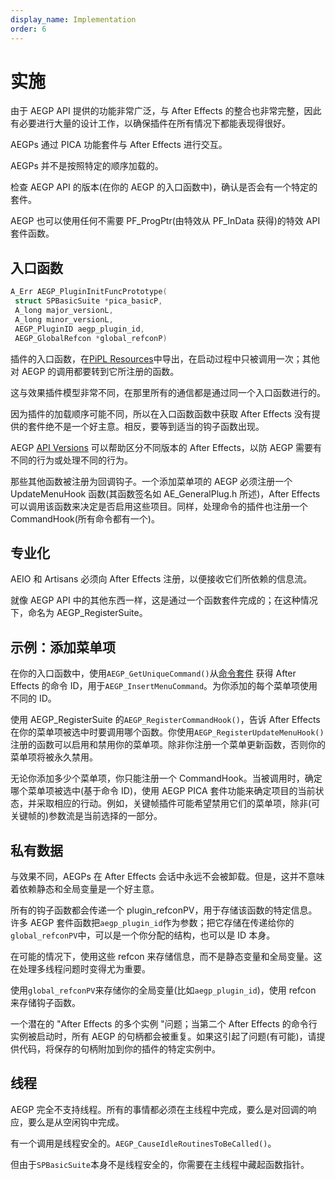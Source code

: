 ```yaml
---
display_name: Implementation
order: 6
---
```


# 实施

由于 AEGP API 提供的功能非常广泛，与 After Effects 的整合也非常完整，因此有必要进行大量的设计工作，以确保插件在所有情况下都能表现得很好。

AEGPs 通过 PICA 功能套件与 After Effects 进行交互。

AEGPs 并不是按照特定的顺序加载的。

检查 AEGP API 的版本(在你的 AEGP 的入口函数中)，确认是否会有一个特定的套件。

AEGP 也可以使用任何不需要 PF_ProgPtr(由特效从 PF_InData 获得)的特效 API 套件函数。

## 入口函数

```cpp
A_Err AEGP_PluginInitFuncPrototype(
 struct SPBasicSuite *pica_basicP,
 A_long major_versionL,
 A_long minor_versionL,
 AEGP_PluginID aegp_plugin_id,
 AEGP_GlobalRefcon *global_refconP)
```

插件的入口函数，在[PiPL Resources](../intro/pipl-resources.html)中导出，在启动过程中只被调用一次；其他对 AEGP 的调用都要转到它所注册的函数。

这与效果插件模型非常不同，在那里所有的通信都是通过同一个入口函数进行的。

因为插件的加载顺序可能不同，所以在入口函数函数中获取 After Effects 没有提供的套件绝不是一个好主意。相反，要等到适当的钩子函数出现。

AEGP [API Versions](../intro/compatibility-across-multiple-versions.html) 可以帮助区分不同版本的 After Effects，以防 AEGP 需要有不同的行为或处理不同的行为。

那些其他函数被注册为回调钩子。一个添加菜单项的 AEGP 必须注册一个 UpdateMenuHook 函数(其函数签名如 AE_GeneralPlug.h 所述)，After Effects 可以调用该函数来决定是否启用这些项目。同样，处理命令的插件也注册一个 CommandHook(所有命令都有一个)。

## 专业化

AEIO 和 Artisans 必须向 After Effects 注册，以便接收它们所依赖的信息流。

就像 AEGP API 中的其他东西一样，这是通过一个函数套件完成的；在这种情况下，命名为 AEGP_RegisterSuite。

## 示例：添加菜单项

在你的入口函数中，使用`AEGP_GetUniqueCommand()`从[命令套件](aegp-suites.html) 获得 After Effects 的命令 ID，用于`AEGP_InsertMenuCommand`。为你添加的每个菜单项使用不同的 ID。

使用 AEGP_RegisterSuite 的`AEGP_RegisterCommandHook()`，告诉 After Effects 在你的菜单项被选中时要调用哪个函数。你使用`AEGP_RegisterUpdateMenuHook()`注册的函数可以启用和禁用你的菜单项。除非你注册一个菜单更新函数，否则你的菜单项将被永久禁用。

无论你添加多少个菜单项，你只能注册一个 CommandHook。当被调用时，确定哪个菜单项被选中(基于命令 ID)，使用 AEGP PICA 套件功能来确定项目的当前状态，并采取相应的行动。例如，关键帧插件可能希望禁用它们的菜单项，除非(可关键帧的)参数流是当前选择的一部分。

## 私有数据

与效果不同，AEGPs 在 After Effects 会话中永远不会被卸载。但是，这并不意味着依赖静态和全局变量是一个好主意。

所有的钩子函数都会传递一个 plugin_refconPV，用于存储该函数的特定信息。许多 AEGP 套件函数把`aegp_plugin_id`作为参数；把它存储在传递给你的`global_refconPV`中，可以是一个你分配的结构，也可以是 ID 本身。

在可能的情况下，使用这些 refcon 来存储信息，而不是静态变量和全局变量。这在处理多线程问题时变得尤为重要。

使用`global_refconPV`来存储你的全局变量(比如`aegp_plugin_id`)，使用 refcon 来存储钩子函数。

一个潜在的 "After Effects 的多个实例 "问题；当第二个 After Effects 的命令行实例被启动时，所有 AEGP 的句柄都会被重复。如果这引起了问题(有可能)，请提供代码，将保存的句柄附加到你的插件的特定实例中。

## 线程

AEGP 完全不支持线程。所有的事情都必须在主线程中完成，要么是对回调的响应，要么是从空闲钩中完成。

有一个调用是线程安全的。`AEGP_CauseIdleRoutinesToBeCalled()`。

但由于`SPBasicSuite`本身不是线程安全的，你需要在主线程中藏起函数指针。
